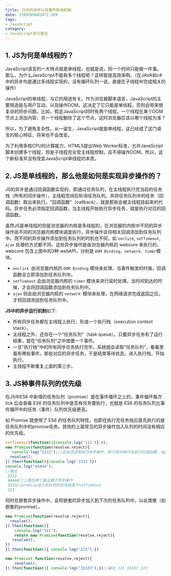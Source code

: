 ```yaml
---
title: JS中的异步以及事件轮询机制
date: 1589505603472.269
tags:
- JavaScript
category:
- JavaScript学习笔记
---
```

## 1. JS为何是单线程的？

 JavaScript语言的一大特点就是单线程，也就是说，同一个时间只能做一件事。那么，为什么JavaScript不能有多个线程呢？这样能提高效率啊。（在JAVA和c#中的异步均是通过多线程实现的，没有循环队列一说，直接在子线程中完成相关的操作）

JavaScript的单线程，与它的用途有关。作为浏览器脚本语言，JavaScript的主要用途是与用户互动，以及操作DOM。这决定了它只能是单线程，否则会带来很复杂的同步问题。比如，假定JavaScript同时有两个线程，一个线程在某个DOM节点上添加内容，另一个线程删除了这个节点，这时浏览器应该以哪个线程为准？

所以，为了避免复杂性，从一诞生，JavaScript就是单线程，这已经成了这门语言的核心特征，将来也不会改变。

为了利用多核CPU的计算能力，HTML5提出Web Worker标准，允许JavaScript脚本创建多个线程，但是子线程完全受主线程控制，且不得操作DOM。所以，这个新标准并没有改变JavaScript单线程的本质。

## 2. JS是单线程的，那么他是如何是实现异步操作的？

JS的异步是通过回调函数实现的，即通过任务队列，在主线程执行完当前的任务栈（所有的同步操作），主线程空闲后轮询任务队列，并将任务队列中的任务（回调函数）取出来执行。"回调函数"（callback），就是那些会被主线程挂起来的代码。异步任务必须指定回调函数，当主线程开始执行异步任务，就是执行对应的回调函数。

虽然JS是单线程的但是浏览器的内核是多线程的，在浏览器的内核中不同的异步操作由不同的浏览器内核模块调度执行，异步操作会将相关回调添加到任务队列中。而不同的异步操作添加到任务队列的时机也不同，如 `onclick`, `setTimeout`, `ajax` 处理的方式都不同，这些异步操作是由浏览器内核的 webcore 来执行的，webcore 包含上图中的3种 webAPI，分别是 `DOM Binding`、`network`、`timer`模块。

* `onclick `由浏览器内核的 `DOM Binding` 模块来处理，当事件触发的时候，回调函数会立即添加到任务队列中。
* `setTimeout` 会由浏览器内核的 `timer` 模块来进行延时处理，当时间到达的时候，才会将回调函数添加到任务队列中。
* `ajax` 则会由浏览器内核的 `network `模块来处理，在网络请求完成返回之后，才将回调添加到任务队列中。

**JS中的异步运行机制**如下:  

* 所有同步任务都在主线程上执行，形成一个执行栈（execution context stack）。
* 主线程之外，还存在一个"任务队列"（task queue）。只要异步任务有了运行结果，就在"任务队列"之中放置一个事件。
* 一旦"执行栈"中的所有同步任务执行完毕，系统就会读取"任务队列"，看看里面有哪些事件。那些对应的异步任务，于是结束等待状态，进入执行栈，开始执行。
* 主线程不断重复上面的第三步。

## 3. JS种事件队列的优先级

在JS中ES6 中新增的任务队列（promise）是在事件循环之上的，事件循环每次 tick 后会查看 ES6 的任务队列中是否有任务要执行，也就是 ES6 的任务队列比事件循环中的任务（事件）队列优先级更高。

如 Promise 就使用了 ES6 的任务队列特性。也即在执行完任务栈后首先执行的是任务队列中的promise任务。其他的上面常见的异步操作加入队列的时间没有相应的优先级。

```js
setTimeout(function(){console.log('111')},0);
new Promise(function(resolve,reject){
   console.log("2222");//此处还没有执行异步操作，执行异步操作及执行回调函数，在promise中即then中的回调
  resolve();
}).then(function(){console.log('3333')})
console.log("44444");
//输出
 2222
 44444//上面的两个输出属于同步操作
 3333//promise加入到队列的优先级高于setTimeout
 111
```

   同时在嵌套异步操作中，会将嵌套的异步加入到下次的任务队列中，以此类推（如嵌套的promise）。

```js
new Promise(function(resolve,reject){
  resolve();
}).then(function(){
    console.log("111");
    return new Promise(function(resolve,reject){
   resolve();
})
}).then(function(){ console.log("222");})

new Promise( function(resolve,reject){
    resolve();
}).then(function(){ console.log("33333");})//输出 111 33333 222
```